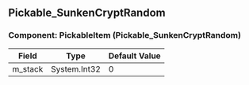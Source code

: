 ## Pickable_SunkenCryptRandom

### Component: PickableItem (Pickable_SunkenCryptRandom)

|Field|Type|Default Value|
|-----|----|-------------|
|m_stack|System.Int32|0|

